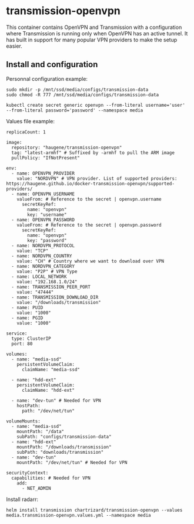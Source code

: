 # transmission-openvpn

This container contains OpenVPN and Transmission with a configuration where Transmission is running only when OpenVPN has an active tunnel. It has built in support for many popular VPN providers to make the setup easier.

## Install and configuration

Personnal configuration example:

    sudo mkdir -p /mnt/ssd/media/configs/transmission-data
    sudo chmod -R 777 /mnt/ssd/media/configs/transmission-data

    kubectl create secret generic openvpn --from-literal username='user'  --from-literal password='password' --namespace media

Values file example:

    replicaCount: 1

    image:
      repository: "haugene/transmission-openvpn"
      tag: "latest-armhf" # Suffixed by -armhf to pull the ARM image
      pullPolicy: "IfNotPresent"

    env:
      - name: OPENVPN_PROVIDER
        value: "NORDVPN" # VPN provider. List of supported providers: https://haugene.github.io/docker-transmission-openvpn/supported-providers/
      - name: OPENVPN_USERNAME
        valueFrom: # Reference to the secret | openvpn.username
          secretKeyRef:
            name: "openvpn"
            key: "username"
      - name: OPENVPN_PASSWORD
        valueFrom: # Reference to the secret | openvpn.password
          secretKeyRef:
            name: "openvpn"
            key: "password"
      - name: NORDVPN_PROTOCOL
        value: "TCP"
      - name: NORDVPN_COUNTRY
        value: "CH" # Country where we want to download over VPN
      - name: NORDVPN_CATEGORY
        value: "P2P" # VPN Type
      - name: LOCAL_NETWORK
        value: "192.168.1.0/24"
      - name: TRANSMISSION_PEER_PORT
        value: "47444"
      - name: TRANSMISSION_DOWNLOAD_DIR
        value: "/downloads/transmission"
      - name: PUID
        value: "1000"
      - name: PGID
        value: "1000"

    service:
      type: ClusterIP
      port: 80

    volumes:
      - name: "media-ssd"
        persistentVolumeClaim:
          claimName: "media-ssd"

      - name: "hdd-ext"
        persistentVolumeClaim:
          claimName: "hdd-ext"

      - name: "dev-tun" # Needed for VPN
        hostPath:
          path: "/dev/net/tun"

    volumeMounts:
      - name: "media-ssd"
        mountPath: "/data"
        subPath: "configs/transmission-data" 
      - name: "hdd-ext"
        mountPath: "/downloads/transmission"
        subPath: "downloads/transmission" 
      - name: "dev-tun"
        mountPath: "/dev/net/tun" # Needed for VPN

    securityContext:
      capabilities: # Needed for VPN
        add:
          - NET_ADMIN
      

Install radarr:

    helm install transmission chartrizard/transmission-openvpn --values media.transmission-openvpn.values.yml --namespace media











